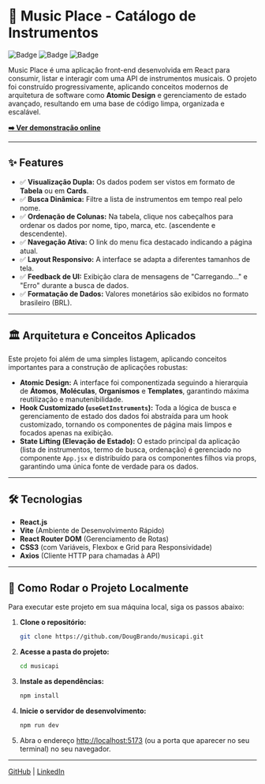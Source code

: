 # 🎸 Music Place - Catálogo de Instrumentos

![Badge](https://img.shields.io/badge/React-18.2.0-blue?logo=react)
![Badge](https://img.shields.io/badge/Vite-5.0.0-purple?logo=vite)
![Badge](https://img.shields.io/badge/Licen%C3%A7a-MIT-green)

Music Place é uma aplicação front-end desenvolvida em React para consumir, listar e interagir com uma API de instrumentos musicais. O projeto foi construído progressivamente, aplicando conceitos modernos de arquitetura de software como **Atomic Design** e gerenciamento de estado avançado, resultando em uma base de código limpa, organizada e escalável.

**[➡️ Ver demonstração online](https://catalogo-de-instrumentos.netlify.app/)**

---

## ✨ Features

-   ✅ **Visualização Dupla:** Os dados podem ser vistos em formato de **Tabela** ou em **Cards**.
-   ✅ **Busca Dinâmica:** Filtre a lista de instrumentos em tempo real pelo nome.
-   ✅ **Ordenação de Colunas:** Na tabela, clique nos cabeçalhos para ordenar os dados por nome, tipo, marca, etc. (ascendente e descendente).
-   ✅ **Navegação Ativa:** O link do menu fica destacado indicando a página atual.
-   ✅ **Layout Responsivo:** A interface se adapta a diferentes tamanhos de tela.
-   ✅ **Feedback de UI:** Exibição clara de mensagens de "Carregando..." e "Erro" durante a busca de dados.
-   ✅ **Formatação de Dados:** Valores monetários são exibidos no formato brasileiro (BRL).

---

## 🏛️ Arquitetura e Conceitos Aplicados

Este projeto foi além de uma simples listagem, aplicando conceitos importantes para a construção de aplicações robustas:

-   **Atomic Design:** A interface foi componentizada seguindo a hierarquia de **Átomos**, **Moléculas**, **Organismos** e **Templates**, garantindo máxima reutilização e manutenibilidade.
-   **Hook Customizado (`useGetInstruments`):** Toda a lógica de busca e gerenciamento de estado dos dados foi abstraída para um hook customizado, tornando os componentes de página mais limpos e focados apenas na exibição.
-   **State Lifting (Elevação de Estado):** O estado principal da aplicação (lista de instrumentos, termo de busca, ordenação) é gerenciado no componente `App.jsx` e distribuído para os componentes filhos via props, garantindo uma única fonte de verdade para os dados.

---

## 🛠️ Tecnologias

-   **React.js**
-   **Vite** (Ambiente de Desenvolvimento Rápido)
-   **React Router DOM** (Gerenciamento de Rotas)
-   **CSS3** (com Variáveis, Flexbox e Grid para Responsividade)
-   **Axios** (Cliente HTTP para chamadas à API)

---

## 🚀 Como Rodar o Projeto Localmente

Para executar este projeto em sua máquina local, siga os passos abaixo:

1.  **Clone o repositório:**
    ```bash
    git clone https://github.com/DougBrando/musicapi.git
    ```

2.  **Acesse a pasta do projeto:**
    ```bash
    cd musicapi
    ```

3.  **Instale as dependências:**
    ```bash
    npm install
    ```

4.  **Inicie o servidor de desenvolvimento:**
    ```bash
    npm run dev
    ```

5.  Abra o endereço [http://localhost:5173](http://localhost:5173) (ou a porta que aparecer no seu terminal) no seu navegador.

---

[GitHub](https://github.com/DougBrando) | [LinkedIn](https://www.linkedin.com/in/douglas-graca/)
